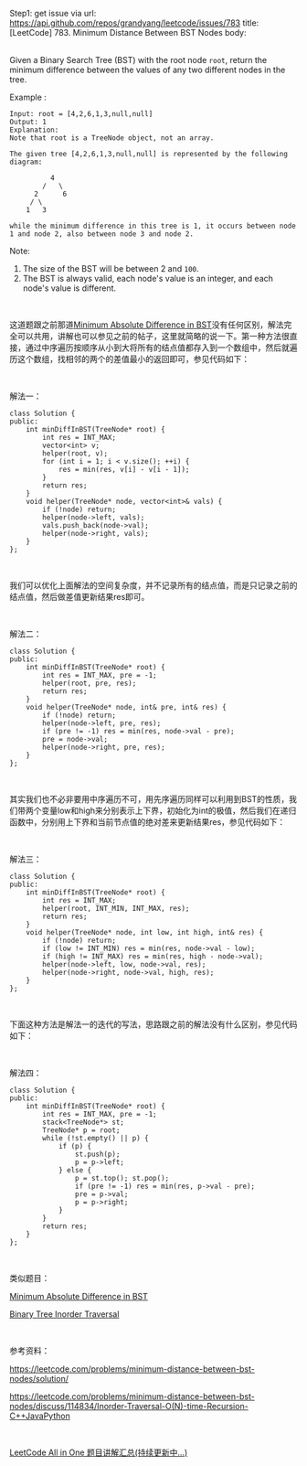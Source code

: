 Step1: get issue via url: https://api.github.com/repos/grandyang/leetcode/issues/783 
 title:[LeetCode] 783. Minimum Distance Between BST Nodes 
 body:  
  

Given a Binary Search Tree (BST) with the root node `root`, return the minimum difference between the values of any two different nodes in the tree.

Example :
    
    
    Input: root = [4,2,6,1,3,null,null]
    Output: 1
    Explanation:
    Note that root is a TreeNode object, not an array.
    
    The given tree [4,2,6,1,3,null,null] is represented by the following diagram:
    
              4
            /   \
          2      6
         / \    
        1   3  
    
    while the minimum difference in this tree is 1, it occurs between node 1 and node 2, also between node 3 and node 2.
    

Note:

  1. The size of the BST will be between 2 and `100`.
  2. The BST is always valid, each node's value is an integer, and each node's value is different.



 

这道题跟之前那道[Minimum Absolute Difference in BST](http://www.cnblogs.com/grandyang/p/6540165.html)没有任何区别，解法完全可以共用，讲解也可以参见之前的帖子，这里就简略的说一下。第一种方法很直接，通过中序遍历按顺序从小到大将所有的结点值都存入到一个数组中，然后就遍历这个数组，找相邻的两个的差值最小的返回即可，参见代码如下：

 

解法一：
    
    
    class Solution {
    public:
        int minDiffInBST(TreeNode* root) {
            int res = INT_MAX;
            vector<int> v;
            helper(root, v);
            for (int i = 1; i < v.size(); ++i) {
                res = min(res, v[i] - v[i - 1]);
            }
            return res;
        }
        void helper(TreeNode* node, vector<int>& vals) {
            if (!node) return;
            helper(node->left, vals);
            vals.push_back(node->val);
            helper(node->right, vals);
        }
    };

 

我们可以优化上面解法的空间复杂度，并不记录所有的结点值，而是只记录之前的结点值，然后做差值更新结果res即可。

 

解法二：
    
    
    class Solution {
    public:
        int minDiffInBST(TreeNode* root) {
            int res = INT_MAX, pre = -1;
            helper(root, pre, res);
            return res;
        }
        void helper(TreeNode* node, int& pre, int& res) {
            if (!node) return;
            helper(node->left, pre, res);
            if (pre != -1) res = min(res, node->val - pre);
            pre = node->val;
            helper(node->right, pre, res);
        }
    };

 

其实我们也不必非要用中序遍历不可，用先序遍历同样可以利用到BST的性质，我们带两个变量low和high来分别表示上下界，初始化为int的极值，然后我们在递归函数中，分别用上下界和当前节点值的绝对差来更新结果res，参见代码如下：

 

解法三：
    
    
    class Solution {
    public:
        int minDiffInBST(TreeNode* root) {
            int res = INT_MAX;
            helper(root, INT_MIN, INT_MAX, res);
            return res;
        }
        void helper(TreeNode* node, int low, int high, int& res) {
            if (!node) return;
            if (low != INT_MIN) res = min(res, node->val - low);
            if (high != INT_MAX) res = min(res, high - node->val);
            helper(node->left, low, node->val, res);
            helper(node->right, node->val, high, res);
        }
    };

 

下面这种方法是解法一的迭代的写法，思路跟之前的解法没有什么区别，参见代码如下：

 

解法四：
    
    
    class Solution {
    public:
        int minDiffInBST(TreeNode* root) {
            int res = INT_MAX, pre = -1;
            stack<TreeNode*> st;
            TreeNode* p = root;
            while (!st.empty() || p) {
                if (p) {
                    st.push(p);
                    p = p->left;
                } else {
                    p = st.top(); st.pop();
                    if (pre != -1) res = min(res, p->val - pre);
                    pre = p->val;
                    p = p->right;
                }
            }
            return res;
        }
    };

 

类似题目：

[Minimum Absolute Difference in BST](http://www.cnblogs.com/grandyang/p/6540165.html)

[Binary Tree Inorder Traversal](http://www.cnblogs.com/grandyang/p/4297300.html)

 

参考资料：

<https://leetcode.com/problems/minimum-distance-between-bst-nodes/solution/>

<https://leetcode.com/problems/minimum-distance-between-bst-nodes/discuss/114834/Inorder-Traversal-O(N)-time-Recursion-C++JavaPython>

 

[LeetCode All in One 题目讲解汇总(持续更新中...)](http://www.cnblogs.com/grandyang/p/4606334.html)
